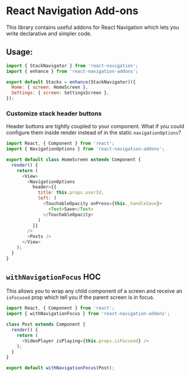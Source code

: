 React Navigation Add-ons
========================

This library contains useful addons for React Navigation which lets you write declarative and simpler code.

## Usage:

```js
import { StackNavigator } from 'react-navigation';
import { enhance } from 'react-navigation-addons';

export default Stacks = enhance(StackNavigator)({
  Home: { screen: HomeScreen },
  Settings: { screen: SettingsScreen },
});
```

### Customize stack header buttons

Header buttons are tightly coupled to your component. What if you could configure them inside render instead of in the static `navigationOptions`?

```js
import React, { Component } from 'react';
import { NavigationOptions } from 'react-navigation-addons';

export default class HomeScreen extends Component {
  render() {
    return (
      <View>
        <NavigationOptions
          header={{
            title: this.props.userId,
            left: (
              <TouchableOpacity onPress={this._handleSave}>
                <Text>Save</Text>
              </TouchableOpacity>
            )
          }}
        />
        <Posts />
      </View>
    );
  }
}
```

## `withNavigationFocus` HOC

This allows you to wrap any child component of a screen and receive an `isFocused` prop which tell you if the parent screen is in focus.

```js
import React, { Component } from 'react';
import { withNavigationFocus } from 'react-navigation-addons';

class Post extends Component {
  render() {
    return (
      <VideoPlayer isPlaying={this.props.isFocused} />
    );
  }
}

export default withNavigationFocus(Post);
```
